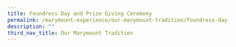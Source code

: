 ```yaml
---
title: Foundress Day and Prize Giving Ceremony
permalink: /marymount-experience/our-marymount-tradition/foundress-day-and-prize-giving-ceremony/
description: ""
third_nav_title: Our Marymount Tradition
---
```




